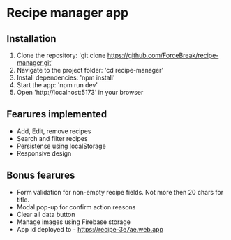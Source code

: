 # Recipe manager app

## Installation

1. Clone the repository: 'git clone https://github.com/ForceBreak/recipe-manager.git'
2. Navigate to the project folder: 'cd recipe-manager'
3. Install dependencies: 'npm install'
4. Start the app: 'npm run dev'
5. Open 'http://localhost:5173' in your browser

## Fearures implemented

- Add, Edit, remove recipes
- Search and filter recipes
- Persistense using localStorage
- Responsive design

## Bonus fearures

- Form validation for non-empty recipe fields. Not more then 20 chars for title.
- Modal pop-up for confirm action reasons
- Clear all data button
- Manage images using Firebase storage
- App id deployed to - https://recipe-3e7ae.web.app
